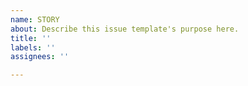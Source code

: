 ```yaml
---
name: STORY
about: Describe this issue template's purpose here.
title: ''
labels: ''
assignees: ''

---
```



